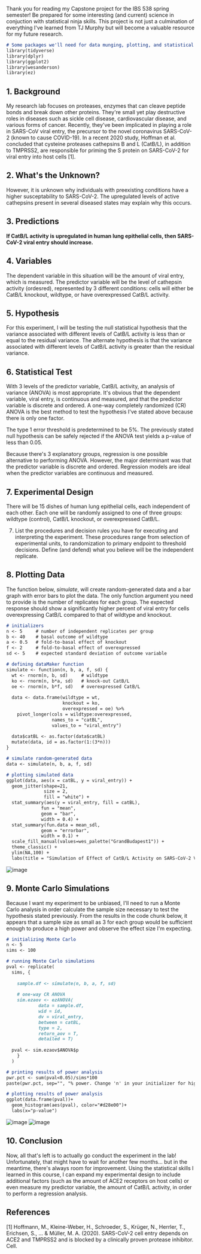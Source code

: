 Thank you for reading my Capstone project for the IBS 538 spring semester! Be prepared for some interesting (and current) science in conjuction with statistical ninja skills. This project is not just a culmination of everything I've learned from TJ Murphy but will become a valuable resource for my future research.

```markdown
# Some packages we'll need for data munging, plotting, and statistical tests
library(tidyverse)
library(dplyr)
library(ggplot2)
library(wesanderson)
library(ez)
```
## 1. Background

My research lab focuses on proteases, enzymes that can cleave peptide bonds and break down other proteins. They're small yet play destructive roles in diseases such as sickle cell disease, cardiovascular disease, and various forms of cancer. Recently, they've been implicated in playing a role in SARS-CoV viral entry, the precursor to the novel coronavirus SARS-CoV-2 (known to cause COVID-19). In a recent 2020 study, Hoffman et al. concluded that cysteine proteases cathepsins B and L (CatB/L), in addition to TMPRSS2, are responsible for priming the S protein on SARS-CoV-2 for viral entry into host cells [1]. 

## 2. What's the Unknown?
However, it is unknown why individuals with preexisting conditions have a higher susceptability to SARS-CoV-2. The upregulated levels of active cathepsins present in several diseased states may explain why this occurs.

## 3. Predictions
**If CatB/L activity is upregulated in human lung epithelial cells, then SARS-CoV-2 viral entry should increase.**

## 4. Variables
The dependent variable in this situation will be the amount of viral entry, which is measured. The predictor variable will be the level of cathepsin activity (ordesred), represented by 3 different  conditions: cells will either be CatB/L knockout, wildtype, or have overexpressed CatB/L activity.

## 5. Hypothesis
For this experiment, I will be testing the null statistical hypothesis that the variance associated with different levels of CatB/L activity is less than or equal to the residual variance. The alternate hypothesis is that the variance associated with different levels of CatB/L activity is greater than the residual variance.

## 6. Statistical Test
With 3 levels of the predictor variable, CatB/L activity, an analysis of variance (ANOVA) is most appropriate. It's obvious that the dependent variable, viral entry, is continuous and measured, and that the predictor variable is discrete and ordered. A one-way completely randomized (CR) ANOVA is the best method to test the hypothesis I've stated above because there is only one factor.

The type 1 error threshold is predetermined to be 5%. The previously stated null hypothesis can be safely rejected if the ANOVA test yields a p-value of less than 0.05.

Because there's 3 explanatory groups, regression is one possible alternative to performing ANOVA. However, the major determinant was that the predictor variable is discrete and ordered. Regression models are ideal when the predictor variables are continuous and measured.

## 7. Experimental Design
There will be 15 dishes of human lung epithelial cells, each independent of each other. Each one will be randomly assigned to one of three groups: wildtype (control), CatB/L knockout, or overexpressed CatB/L. 

7) List the procedures and decision rules you have for executing and interpreting the experiment. These procedures range from selection of experimental units, to randomization to primary endpoint to threshold decisions. Define (and defend) what you believe will be the independent replicate.

## 8. Plotting Data
The function below, *simulate*, will create random-generated data and a bar graph with error bars to plot the data. The only function argument you need to provide is the number of replicates for each group. The expected response should show a significantly higher percent of viral entry for cells overexpressing CatB/L compared to that of wildtype and knockout.

```markdown
# initializers
n <- 5     # number of independent replicates per group
b <- 40    # basal outcome of wildtype
a <- 0.5   # fold-to-basal effect of knockout
f <- 2     # fold-to-basal effect of overexpressed
sd <- 5    # expected standard deviation of outcome variable

# defining dataMaker function
simulate <- function(n, b, a, f, sd) {
  wt <- rnorm(n, b, sd)     # wildtype
  ko <- rnorm(n, b*a, sd)   # knock-out CatB/L
  oe <- rnorm(n, b*f, sd)   # overexpressed CatB/L
  
  data <- data.frame(wildtype = wt,
                     knockout = ko,
                     overexpressed = oe) %>%
    pivot_longer(cols = wildtype:overexpressed,
                 names_to = "catBL",
                 values_to = "viral_entry")
  
  data$catBL <- as.factor(data$catBL)
  mutate(data, id = as.factor(1:(3*n)))
}

# simulate random-generated data
data <- simulate(n, b, a, f, sd)

# plotting simulated data
ggplot(data, aes(x = catBL, y = viral_entry)) +
  geom_jitter(shape=21,
              size = 2,
              fill = "white") +
  stat_summary(aes(y = viral_entry, fill = catBL),
             fun = "mean",
             geom = "bar",
             width = 0.4) +
  stat_summary(fun.data = mean_sdl,
             geom = "errorbar",
             width = 0.1) +
  scale_fill_manual(values=wes_palette("GrandBudapest1")) +
  theme_classic() +
  ylim(NA,100) +
  labs(title = "Simulation of Effect of CatB/L Activity on SARS-CoV-2 Viral Entry", x = "CatB/L Activity", y = "Viral Entry (%)")
```

![image](ANOVA_plot.png)


## 9. Monte Carlo Simulations
Because I want my experiment to be unbiased, I'll need to run a Monte Carlo analysis in order calculate the sample size necessary to test the hypothesis stated previously. From the results in the code chunk below, it appears that a sample size as small as 3 for each group would be sufficient enough to produce a high power and observe the effect size I'm expecting. 

```markdown
# initializing Monte Carlo
n <- 5
sims <- 100

# running Monte Carlo simulations
pval <- replicate(
  sims, {
 
    sample.df <- simulate(n, b, a, f, sd)
    
    # one-way CR ANOVA
    sim.ezaov <- ezANOVA(
            data = sample.df, 
            wid = id, 
            dv = viral_entry, 
            between = catBL,
            type = 2, 
            return_aov = T, 
            detailed = T)
  
  pval <- sim.ezaov$ANOVA$p
    }
  )

# printing results of power analysis
pwr.pct <- sum(pval<0.05)/sims*100
paste(pwr.pct, sep="", "% power. Change 'n' in your initializer for higher or lower power.")

# plotting results of power analysis
ggplot(data.frame(pval))+
  geom_histogram(aes(pval), color="#d28e00")+
  labs(x="p-value")
```

![image](power_analysis.png)
![image](monte_carlo.png)

## 10. Conclusion
Now, all that's left is to actually go conduct the experiment in the lab! Unfortunately, that might have to wait for another few months... but in the meantime, there's always room for improvement. Using the statistical skills I learned in this course, I can expand my experimental design to include additional factors (such as the amount of ACE2 receptors on host cells) or even measure my predictor variable, the amount of CatB/L activity, in order to perform a regression analysis.


## References
[1] Hoffmann, M., Kleine-Weber, H., Schroeder, S., Krüger, N., Herrler, T., Erichsen, S., ... & Müller, M. A. (2020). SARS-CoV-2 cell entry depends on ACE2 and TMPRSS2 and is blocked by a clinically proven protease inhibitor. Cell.
